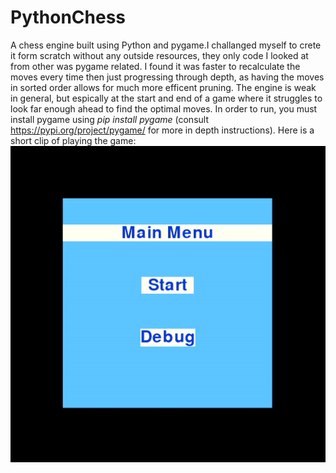 # PythonChess
A chess engine built using Python and pygame.I challanged myself to crete it form scratch without any outside resources, they only code I looked at from other was pygame related. I found it was faster to recalculate the moves every time then just progressing through depth, as having the moves in sorted order allows for much more efficent pruning. The engine is weak in general, but espically at the start and end of a game where it struggles to look far enough ahead to find the optimal moves. In order to run, you must install pygame using *pip install pygame* (consult https://pypi.org/project/pygame/ for more in depth instructions).
Here is a short clip of playing the game:
![chess gif](https://github.com/TylerRLowe/PythonChess/blob/main/ChessExample.gif)
